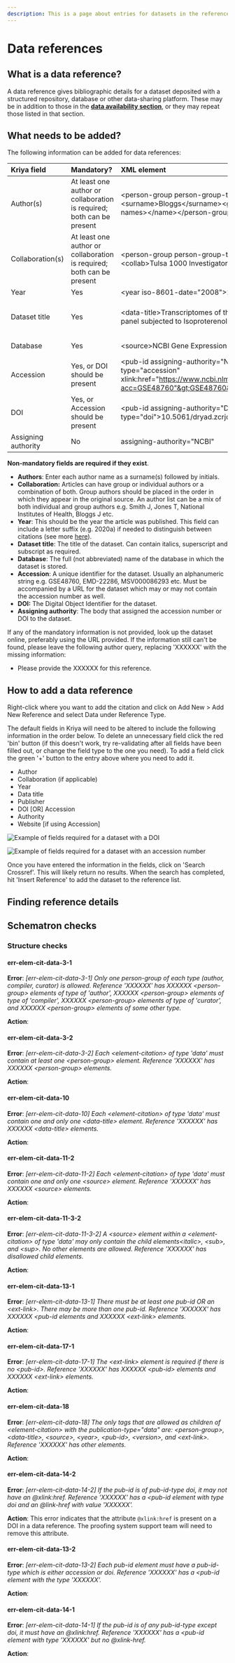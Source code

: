 ```yaml
---
description: This is a page about entries for datasets in the reference list.
---
```


# Data references

## What is a data reference?

A data reference gives bibliographic details for a dataset deposited with a structured repository, database or other data-sharing platform. These may be in addition to those in the [**data availability section**](../data-availability.md), or they may repeat those listed in that section.

## What needs to be added?

The following information can be added for data references:

| Kriya field | Mandatory? | XML element | Example |
| :--- | :--- | :--- | :--- |
| Author\(s\) | At least one author or collaboration is required; both can be present | &lt;person-group person-group-type="author"&gt;&lt;name&gt;&lt;surname&gt;Bloggs&lt;/surname&gt;&lt;given-names&gt;J&lt;/given-names&gt;&lt;/name&gt;&lt;/person-group&gt; | Bloggs J |
| Collaboration\(s\) | At least one author or collaboration is required; both can be present | &lt;person-group person-group-type="author"&gt;&lt;collab&gt;Tulsa 1000 Investigators&lt;/collab&gt;&lt;/person-group&gt; | Tulsa 1000 Investigators |
| Year | Yes | &lt;year iso-8601-date="2008"&gt;2008&lt;/year&gt; | 2008 |
| Dataset title | Yes | &lt;data-title&gt;Transcriptomes of the hybrid mouse diversity panel subjected to Isoproterenol challenge&lt;/data-title&gt; | Transcriptomes of the hybrid mouse diversity panel subjected to Isoproterenol challenge |
| Database | Yes | &lt;source&gt;NCBI Gene Expression Omnibus&lt;/source&gt; | NCBI Gene Expression Omnibus |
| Accession | Yes, or DOI should be present | &lt;pub-id assigning-authority="NCBI" pub-id-type="accession" xlink:href="https://www.ncbi.nlm.nih.gov/geo/query/acc.cgi?acc=GSE48760"&gt;GSE48760&lt;/pub-id&gt; | GSE48760 |
| DOI | Yes, or Accession should be present | &lt;pub-id assigning-authority="Dryad" pub-id-type="doi"&gt;10.5061/dryad.zcrjdfn8n&lt;/pub-id&gt; | 10.5061/dryad.zcrjdfn8n |
| Assigning authority | No | assigning-authority="NCBI" | NCBI |

**Non-mandatory fields are required if they exist**.

* **Authors**: Enter each author name as a surname\(s\) followed by initials. 
* **Collaboration:** Articles can have group or individual authors or a combination of both. Group authors should be placed in the order in which they appear in the original source. An author list can be a mix of both individual and group authors e.g. Smith J, Jones T, National Institutes of Health, Bloggs J etc.
* **Year**: This should be the year the article was published. This field can include a letter suffix \(e.g. 2020a\) if needed to distinguish between citations \(see more [here](../reference-citations.md#what-is-a-reference-citation)\).
* **Dataset title**: The title of the dataset. Can contain italics, superscript and subscript as required.
* **Database**: The full \(not abbreviated\) name of the database in which the dataset is stored.
* **Accession**: A unique identifier for the dataset. Usually an alphanumeric string e.g. GSE48760, EMD-22286, MSV000086293 etc. Must be accompanied by a URL for the dataset which may or may not contain the accession number as well.
* **DOI:** The Digital Object Identifier for the dataset.
* **Assigning authority**: The body that assigned the accession number or DOI to the dataset.

If any of the mandatory information is not provided, look up the dataset online, preferably using the URL provided. If the information still can't be found, please leave the following author query, replacing 'XXXXXX' with the missing information:

* Please provide the XXXXXX for this reference.

## How to add a data reference

Right-click where you want to add the citation and click on Add New &gt; Add New Reference and select Data under Reference Type.

The default fields in Kriya will need to be altered to include the following information in the order below. To delete an unnecessary field click the red 'bin' button \(if this doesn't work, try re-validating after all fields have been filled out, or change the field type to the one you need\). To add a field click the green '+' button to the entry above where you need to add it.

* Author 
* Collaboration \(if applicable\)
* Year 
* Data title
* Publisher
* DOI \[OR\] Accession
* Authority
* Website \[if using Accession\]

![Example of fields required for a dataset with a DOI](../../../.gitbook/assets/screen-shot-2020-11-24-at-14.18.57.png)

![Example of fields required for a dataset with an accession number](../../../.gitbook/assets/screen-shot-2020-11-24-at-14.18.35.png)

Once you have entered the information in the fields, click on 'Search Crossref'. This will likely return no results. When the search has completed, hit 'Insert Reference' to add the dataset to the reference list.



## Finding reference details



## Schematron checks

### Structure checks

#### err-elem-cit-data-3-1

**Error**: _\[err-elem-cit-data-3-1\] Only one person-group of each type \(author, compiler, curator\) is allowed. Reference 'XXXXXX' has XXXXXX &lt;person-group&gt; elements of type of 'author', XXXXXX &lt;person-group&gt; elements of type of 'compiler', XXXXXX &lt;person-group&gt; elements of type of 'curator', and XXXXXX &lt;person-group&gt; elements of some other type._

**Action**: 

#### err-elem-cit-data-3-2

**Error**: _\[err-elem-cit-data-3-2\] Each &lt;element-citation&gt; of type 'data' must contain at least one &lt;person-group&gt; element. Reference 'XXXXXX' has XXXXXX &lt;person-group&gt; elements._

**Action**:

#### err-elem-cit-data-10

**Error**: _\[err-elem-cit-data-10\] Each &lt;element-citation&gt; of type 'data' must contain one and only one &lt;data-title&gt; element. Reference 'XXXXXX' has XXXXXX &lt;data-title&gt; elements._

**Action**:

#### err-elem-cit-data-11-2

**Error**: _\[err-elem-cit-data-11-2\] Each &lt;element-citation&gt; of type 'data' must contain one and only one &lt;source&gt; element. Reference 'XXXXXX' has XXXXXX &lt;source&gt; elements._

**Action**:

#### err-elem-cit-data-11-3-2

**Error**: _\[err-elem-cit-data-11-3-2\] A &lt;source&gt; element within a &lt;element-citation&gt; of type 'data' may only contain the child elements&lt;italic&gt;, &lt;sub&gt;, and &lt;sup&gt;. No other elements are allowed. Reference 'XXXXXX' has disallowed child elements._

**Action**:

#### err-elem-cit-data-13-1

**Error**: _\[err-elem-cit-data-13-1\] There must be at least one pub-id OR an &lt;ext-link&gt;. There may be more than one pub-id. Reference 'XXXXXX' has XXXXXX &lt;pub-id elements and XXXXXX &lt;ext-link&gt; elements._

**Action**: 

#### err-elem-cit-data-17-1

**Error**: _\[err-elem-cit-data-17-1\] The &lt;ext-link&gt; element is required if there is no &lt;pub-id&gt;. Reference 'XXXXXX' has XXXXXX &lt;pub-id&gt; elements and XXXXXX &lt;ext-link&gt; elements._

**Action**:

#### err-elem-cit-data-18

**Error**: _\[err-elem-cit-data-18\] The only tags that are allowed as children of &lt;element-citation&gt; with the publication-type="data" are: &lt;person-group&gt;, &lt;data-title&gt;, &lt;source&gt;, &lt;year&gt;, &lt;pub-id&gt;, &lt;version&gt;, and &lt;ext-link&gt;. Reference 'XXXXXX' has other elements._

**Action**: 

#### err-elem-cit-data-14-2

**Error**: _\[err-elem-cit-data-14-2\] If the pub-id is of pub-id-type doi, it may not have an @xlink:href. Reference 'XXXXXX' has a &lt;pub-id element with type doi and an @link-href with value 'XXXXXX'._

**Action**: This error indicates that the attribute `@xlink:href` is present on a DOI in a data reference. The proofing system support team will need to remove this attribute.

#### err-elem-cit-data-13-2

**Error**: _\[err-elem-cit-data-13-2\] Each pub-id element must have a pub-id-type which is either accession or doi. Reference 'XXXXXX' has a &lt;pub-id element with the type 'XXXXXX'._

**Action**: 

#### err-elem-cit-data-14-1

**Error**: _\[err-elem-cit-data-14-1\] If the pub-id is of any pub-id-type except doi, it must have an @xlink:href. Reference 'XXXXXX' has a &lt;pub-id element with type 'XXXXXX' but no @xlink-href._

**Action**: 



